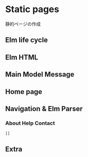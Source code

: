 # Static pages

静的ページの作成

## Elm life cycle

## Elm HTML

## Main Model Message

## Home page

## Navigation & Elm Parser

### About Help Contact

```cmd
[]

```

## Extra

